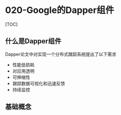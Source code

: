 # 020-Google的Dapper组件

[TOC]

## 什么是Dapper组件

Dapper论文中对实现一个分布式跟踪系统提出了以下需求

- 性能低损耗
- 对应用透明
- 可伸缩性
- 跟踪数据可视化和迅速反馈
- 持续监控

## 基础概念